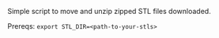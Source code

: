 Simple script to move and unzip zipped STL files downloaded.

Prereqs:
`export STL_DIR=<path-to-your-stls>`
